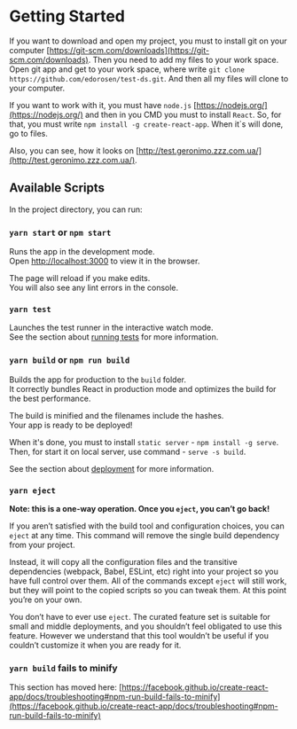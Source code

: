 # Getting Started

If you want to download and open my project, you must to install git on your computer [https://git-scm.com/downloads](https://git-scm.com/downloads).
Then you need to add my files to your work space.
Open git app and get to your work space, where write `git clone https://github.com/edorosen/test-ds.git`.
And then all my files will clone to your computer.

If you want to work with it, you must have `node.js` [https://nodejs.org/](https://nodejs.org/) and then in you CMD you must to install `React`. So, for that, you must write `npm install -g create-react-app`.
When it`s will done, go to files.

Also, you can see, how it looks on [http://test.geronimo.zzz.com.ua/](http://test.geronimo.zzz.com.ua/).

## Available Scripts

In the project directory, you can run:

### `yarn start` or `npm start`

Runs the app in the development mode.\
Open [http://localhost:3000](http://localhost:3000) to view it in the browser.

The page will reload if you make edits.\
You will also see any lint errors in the console.

### `yarn test`

Launches the test runner in the interactive watch mode.\
See the section about [running tests](https://facebook.github.io/create-react-app/docs/running-tests) for more information.

### `yarn build` or `npm run build`

Builds the app for production to the `build` folder.\
It correctly bundles React in production mode and optimizes the build for the best performance.

The build is minified and the filenames include the hashes.\
Your app is ready to be deployed!

When it's done, you must to install `static server` - `npm install -g serve`.
Then, for start it on local server, use command - `serve -s build`.

See the section about [deployment](https://facebook.github.io/create-react-app/docs/deployment) for more information.

### `yarn eject`

**Note: this is a one-way operation. Once you `eject`, you can’t go back!**

If you aren’t satisfied with the build tool and configuration choices, you can `eject` at any time. This command will remove the single build dependency from your project.

Instead, it will copy all the configuration files and the transitive dependencies (webpack, Babel, ESLint, etc) right into your project so you have full control over them. All of the commands except `eject` will still work, but they will point to the copied scripts so you can tweak them. At this point you’re on your own.

You don’t have to ever use `eject`. The curated feature set is suitable for small and middle deployments, and you shouldn’t feel obligated to use this feature. However we understand that this tool wouldn’t be useful if you couldn’t customize it when you are ready for it.


### `yarn build` fails to minify

This section has moved here: [https://facebook.github.io/create-react-app/docs/troubleshooting#npm-run-build-fails-to-minify](https://facebook.github.io/create-react-app/docs/troubleshooting#npm-run-build-fails-to-minify)
